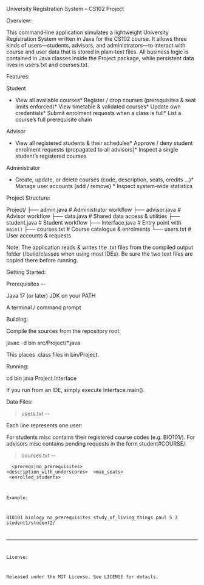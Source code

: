 University Registration System – CS102 Project

Overview:

This command‑line application simulates a lightweight University Registration System written in Java for the CS102 course.  It allows three kinds of users—students, advisors, and administrators—to interact with course and user data that is stored in plain‑text files.  All business logic is contained in Java classes inside the Project package, while persistent data lives in users.txt and courses.txt.

Features:

Student

* View all available courses* Register / drop courses (prerequisites & seat limits enforced)* View timetable & validated courses* Update own credentials* Submit enrolment requests when a class is full* List a course’s full prerequisite chain

Advisor

* View all registered students & their schedules* Approve / deny student enrolment requests (propagated to all advisors)* Inspect a single student’s registered courses

Administrator

* Create, update, or delete courses (code, description, seats, credits …)* Manage user accounts (add / remove) * Inspect system‑wide statistics

Project Structure:

Project/
├── admin.java        # Administrator workflow
├── advisor.java      # Advisor workflow
├── data.java         # Shared data access & utilities
├── student.java      # Student workflow
├── Interface.java    # Entry point with `main()`
├── courses.txt       # Course catalogue & enrolments
└── users.txt         # User accounts & requests

Note: The application reads & writes the .txt files from the compiled output folder (/build/classes when using most IDEs).  Be sure the two text files are copied there before running.

Getting Started:

Prerequisites --

Java 17 (or later) JDK on your PATH

A terminal / command prompt

Building:

Compile the sources from the repository root:

javac -d bin src/Project/*.java

This places .class files in bin/Project.

Running:

cd bin
java Project.Interface

If you run from an IDE, simply execute Interface.main().

Data Files:

>users.txt --

Each line represents one user:

<username> <role> <password> <misc>

For students misc contains their registered course codes (e.g. BIO101/).
For advisors misc contains pending requests in the form student#COURSE/.

>courses.txt --

<code> <name> <prereqs|no_prerequisites> <description_with_underscores> <instructor> <max_seats> <credits> <enrolled_students>

Example:

BIO101 biology no_prerequisites study_of_living_things paul 5 3 student1/student2/

----

License:

Released under the MIT License.  See LICENSE for details.



